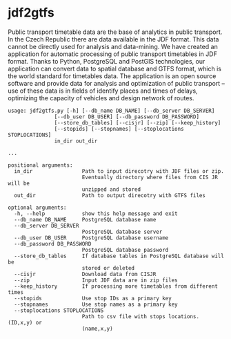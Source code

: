 # jdf2gtfs

Public transport timetable data are the base of analytics in public transport. In the Czech Republic there are data available in the JDF format. This data cannot be directly used for analysis and data-mining. We have created an application for automatic processing of public transport timetables in JDF format. Thanks to Python, PostgreSQL and PostGIS technologies, our application can convert data to spatial database and GTFS format, which is the world standard for timetables data. The application is an open source software and provide data for analysis and optimization of public transport – use of these data is in fields of identify places and times of delays, optimizing the capacity of vehicles and design network of routes.

```
usage: jdf2gtfs.py [-h] [--db_name DB_NAME] [--db_server DB_SERVER]
               [--db_user DB_USER] [--db_password DB_PASSWORD]
               [--store_db_tables] [--cisjr] [--zip] [--keep_history]
               [--stopids] [--stopnames] [--stoplocations STOPLOCATIONS]
               in_dir out_dir

...

positional arguments:
  in_dir                Path to input direcotry with JDF files or zip.
                        Eventually directory where files from CIS JR will be
                        unzipped and stored
  out_dir               Path to output direcotry with GTFS files

optional arguments:
  -h, --help            show this help message and exit
  --db_name DB_NAME     PostgreSQL database name
  --db_server DB_SERVER
                        PostgreSQL database server
  --db_user DB_USER     PostgreSQL database username
  --db_password DB_PASSWORD
                        PostgreSQL database password
  --store_db_tables     If database tables in PostgreSQL database will be
                        stored or deleted
  --cisjr               Download data from CISJR
  --zip                 Input JDF data are in zip files
  --keep_history        If processing more timetables from different times
  --stopids             Use stop IDs as a primary key
  --stopnames           Use stop names as a primary key
  --stoplocations STOPLOCATIONS
                        Path to csv file with stops locations. (ID,x,y) or
                        (name,x,y)
```
